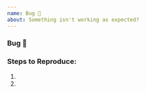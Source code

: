 ```yaml
---
name: Bug 🐞
about: Something isn't working as expected?
---
```


<!-- Please search existing issues to avoid creating duplicates. -->
### Bug 🐞
<!-- Provide as much useful information as you can. -->



### Steps to Reproduce:

1. 
2. 



<!-- If you have code sample, error messages, stack traces, please provide it. -->
<!-- Optionally think about how this could be fixed. Can you fix it and submit a PR? -->
